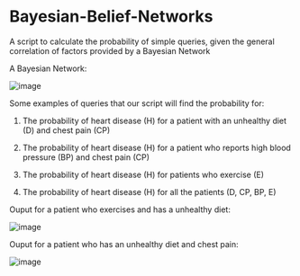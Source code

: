 # Bayesian-Belief-Networks
A script to calculate the probability of simple queries, given the general correlation of factors provided by a Bayesian Network

A Bayesian Network:

![image](https://user-images.githubusercontent.com/79022138/129449478-64ed6607-ff67-4588-87fe-6e9d7cbac11a.png)


Some examples of queries that our script will find the probability for:
1. The probability of heart disease (H) for a patient with an unhealthy diet (D) and chest pain (CP)

2. The probability of heart disease (H) for a patient who reports high blood pressure (BP) and chest pain (CP)

3. The probability of heart disease (H) for patients who exercise (E)

4. The probability of heart disease (H) for all the patients (D, CP, BP, E)





Ouput for a patient who exercises and has a unhealthy diet:

![image](https://user-images.githubusercontent.com/79022138/129449651-893276e3-4320-4002-99cb-ff92caac0d50.png)

Ouput for a patient who has an unhealthy diet and chest pain:

![image](https://user-images.githubusercontent.com/79022138/129449677-34da2f59-63e7-4caa-a6bc-6c86014d0557.png)
